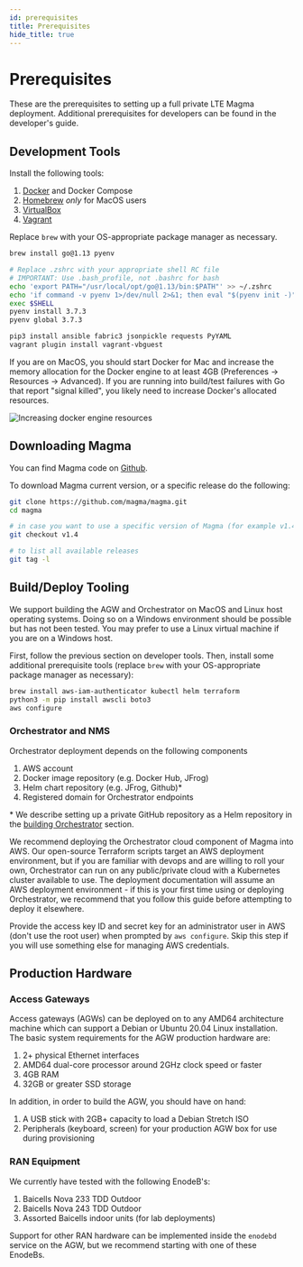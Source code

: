 ```yaml
---
id: prerequisites
title: Prerequisites
hide_title: true
---
```

# Prerequisites

These are the prerequisites to setting up a full private LTE Magma deployment.
Additional prerequisites for developers can be found in the developer's guide.

## Development Tools

Install the following tools:

1. [Docker](https://www.docker.com) and Docker Compose
2. [Homebrew](https://brew.sh/) *only* for MacOS users
3. [VirtualBox](https://www.virtualbox.org/)
4. [Vagrant](https://vagrantup.com)

Replace `brew` with your OS-appropriate package manager as necessary.

```bash
brew install go@1.13 pyenv

# Replace .zshrc with your appropriate shell RC file
# IMPORTANT: Use .bash_profile, not .bashrc for bash
echo 'export PATH="/usr/local/opt/go@1.13/bin:$PATH"' >> ~/.zshrc
echo 'if command -v pyenv 1>/dev/null 2>&1; then eval "$(pyenv init -)"; fi' >> ~/.zshrc
exec $SHELL
pyenv install 3.7.3
pyenv global 3.7.3

pip3 install ansible fabric3 jsonpickle requests PyYAML
vagrant plugin install vagrant-vbguest
```

If you are on MacOS, you should start Docker for Mac and increase the memory
allocation for the Docker engine to at least 4GB (Preferences -> Resources ->
Advanced). If you are running into build/test failures with Go that report
"signal killed", you likely need to increase Docker's allocated resources.

![Increasing docker engine resources](assets/docker-config.png)

## Downloading Magma

You can find Magma code on [Github](https://github.com/magma/magma).

To download Magma current version, or a specific release do the following:

```bash
git clone https://github.com/magma/magma.git
cd magma

# in case you want to use a specific version of Magma (for example v1.4)
git checkout v1.4

# to list all available releases
git tag -l
```

## Build/Deploy Tooling

We support building the AGW and Orchestrator on MacOS and Linux host operating
systems. Doing so on a Windows environment should be possible but has not been
tested. You may prefer to use a Linux virtual machine if you are on a Windows
host.

First, follow the previous section on developer tools. Then, install some
additional prerequisite tools (replace `brew` with your OS-appropriate package
manager as necessary):

```bash
brew install aws-iam-authenticator kubectl helm terraform
python3 -m pip install awscli boto3
aws configure
```

### Orchestrator and NMS

Orchestrator deployment depends on the following components

1. AWS account
2. Docker image repository (e.g. Docker Hub, JFrog)
3. Helm chart repository (e.g. JFrog, Github)*
4. Registered domain for Orchestrator endpoints

\* We describe setting up a private GitHub repository as a Helm repository in
the [building Orchestrator](../orc8r/deploy_build.md) section.

We recommend deploying the Orchestrator cloud component of Magma into AWS.
Our open-source Terraform scripts target an AWS deployment environment, but if
you are familiar with devops and are willing to roll your own, Orchestrator can
run on any public/private cloud with a Kubernetes cluster available to use.
The deployment documentation will assume an AWS deployment environment - if
this is your first time using or deploying Orchestrator, we recommend that you
follow this guide before attempting to deploy it elsewhere.

Provide the access key ID and secret key for an administrator user in AWS
(don't use the root user) when prompted by `aws configure`. Skip this step if
you will use something else for managing AWS credentials.

## Production Hardware

### Access Gateways

Access gateways (AGWs) can be deployed on to any AMD64 architecture machine
which can support a Debian or Ubuntu 20.04 Linux installation. The basic system
requirements for the AGW production hardware are:

1. 2+ physical Ethernet interfaces
2. AMD64 dual-core processor around 2GHz clock speed or faster
3. 4GB RAM
4. 32GB or greater SSD storage

In addition, in order to build the AGW, you should have on hand:

1. A USB stick with 2GB+ capacity to load a Debian Stretch ISO
2. Peripherals (keyboard, screen) for your production AGW box for use during
provisioning

### RAN Equipment

We currently have tested with the following EnodeB's:

1. Baicells Nova 233 TDD Outdoor
2. Baicells Nova 243 TDD Outdoor
3. Assorted Baicells indoor units (for lab deployments)

Support for other RAN hardware can be implemented inside the `enodebd` service
on the AGW, but we recommend starting with one of these EnodeBs.
